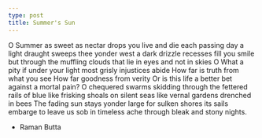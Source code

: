 ```yaml
---
type: post
title: Summer's Sun
---
```

O Summer as sweet as nectar drops
you live and die each passing day
a light draught sweeps thee yonder west
a dark drizzle recesses fill
you smile but through the muffling clouds
that lie in eyes and not in skies
O What a pity if under your light
most grisly injustices abide
How far is truth from what you see
How far goodness from verity
Or is this life a better bet
against a mortal pain?
O chequered swarms skidding through
the fettered rails of blue
like frisking shoals on silent seas
like vernal gardens drenched in bees
The fading sun stays yonder large
for sulken shores its sails embarge
to leave us sob in timeless ache
through bleak and stony nights.
- Raman Butta
